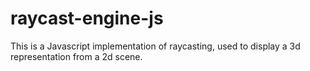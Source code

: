 # raycast-engine-js

This is a Javascript implementation of raycasting, used to display a 3d representation from a 2d scene.
